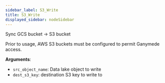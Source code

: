 ```yaml
---
sidebar_label: S3_Write
title: S3_Write
displayed_sidebar: nodeSidebar
---
```


Sync GCS bucket -> S3 bucket

Prior to usage, AWS S3 buckets must be configured to permit Ganymede access.

**Arguments**:

- `src_object_name`: Data lake object to write
- `dest_s3_key`: destination S3 key to write to

